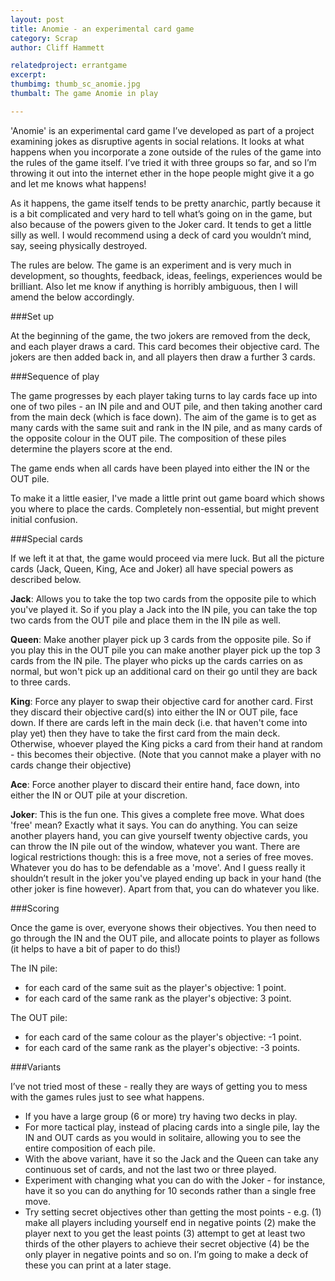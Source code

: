 ```yaml
---
layout: post
title: Anomie - an experimental card game
category: Scrap
author: Cliff Hammett

relatedproject: errantgame
excerpt:
thumbimg: thumb_sc_anomie.jpg
thumbalt: The game Anomie in play

---
```

'Anomie' is an experimental card game I’ve developed as part of a project examining jokes as disruptive agents in social relations. It looks at what happens when you incorporate a zone outside of the rules of the game into the rules of the game itself. I’ve tried it with three groups so far, and so I’m throwing it out into the internet ether in the hope people might give it a go and let me knows what happens!

As it happens, the game itself tends to be pretty anarchic, partly because it is a bit complicated and very hard to tell what’s going on in the game, but also because of the powers given to the Joker card. It tends to get a little silly as well. I would recommend using a deck of card you wouldn’t mind, say, seeing physically destroyed.

The rules are below. The game is an experiment and is very much in development, so thoughts, feedback, ideas, feelings, experiences would be brilliant. Also let me know if anything is horribly ambiguous, then I will amend the below accordingly.

###Set up

At the beginning of the game, the two jokers are removed from the deck, and each player draws a card. This card becomes their objective card. The jokers are then added back in, and all players then draw a further 3 cards.

###Sequence of play

The game progresses by each player taking turns to lay cards face up into one of two piles - an IN pile and and OUT pile, and then taking another card from the main deck (which is face down). The aim of the game is to get as many cards with the same suit and rank in the IN pile, and as many cards of the opposite colour in the OUT pile. The composition of these piles determine the players score at the end.

The game ends when all cards have been played into either the IN or the OUT pile.

To make it a little easier, I've made a little print out game board which shows you where to place the cards. Completely non-essential, but might prevent initial confusion.

###Special cards

If we left it at that, the game would proceed via mere luck. But all the picture cards (Jack, Queen, King, Ace and Joker) all have special powers as described below.

**Jack**: Allows you to take the top two cards from the opposite pile to which you've played it. So if you play a Jack into the IN pile, you can take the top two cards from the OUT pile and place them in the IN pile as well.

**Queen**: Make another player pick up 3 cards from the opposite pile. So if you play this in the OUT pile you can make another player pick up the top 3 cards from the IN pile. The player who picks up the cards carries on as normal, but won't pick up an additional card on their go until they are back to three cards.

**King**: Force any player to swap their objective card for another card. First they discard their objective card(s) into either the IN or OUT pile, face down. If there are cards left in the main deck (i.e. that haven't come into play yet) then they have to take the first card from the main deck. Otherwise, whoever played the King picks a card from their hand at random - this becomes their objective. (Note that you cannot make a player with no cards change their objective)

**Ace**: Force another player to discard their entire hand, face down, into either the IN or OUT pile at your discretion.

**Joker**: This is the fun one. This gives a complete free move. What does 'free' mean? Exactly what it says. You can do anything. You can seize another players hand, you can give yourself twenty objective cards, you can throw the IN pile out of the window, whatever you want. There are logical restrictions though: this is a free move, not a series of free moves. Whatever you do has to be defendable as a 'move'. And I guess really it shouldn’t result in the joker you've played ending up back in your hand (the other joker is fine however). Apart from that, you can do whatever you like.

###Scoring

Once the game is over, everyone shows their objectives. You then need to go through the IN and the OUT pile, and allocate points to player as follows (it helps to have a bit of paper to do this!)

The IN pile:

- for each card of the same suit as the player's objective: 1 point.
- for each card of the same rank as the player's objective: 3 point.

The OUT pile:

- for each card of the same colour as the player's objective: -1 point.
- for each card of the same rank as the player's objective: -3 points.

###Variants

I’ve not tried most of these - really they are ways of getting you to mess with the games rules just to see what happens.

* If you have a large group (6 or more) try having two decks in play.
* For more tactical play, instead of placing cards into a single pile, lay the IN and OUT cards as you would in solitaire, allowing you to see the entire composition of each pile.
* With the above variant, have it so the Jack and the Queen can take any continuous set of cards, and not the last two or three played.
* Experiment with changing what you can do with the Joker - for instance, have it so you can do anything for 10 seconds rather than a single free move.
* Try setting secret objectives other than getting the most points - e.g. (1) make all players including yourself end in negative points (2) make the player next to you get the least points (3) attempt to get at least two thirds of the other players to achieve their secret objective (4) be the only player in negative points and so on. I’m going to make a deck of these you can print at a later stage.

